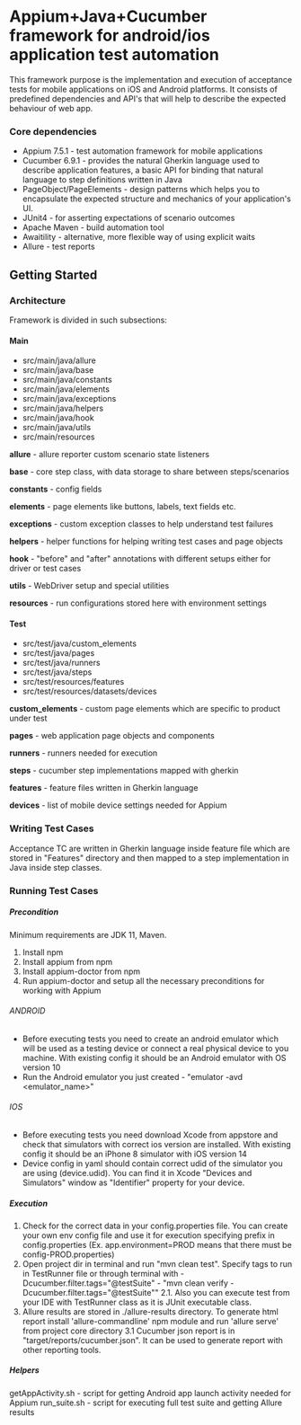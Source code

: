 # Appium+Java+Cucumber framework for android/ios application test automation #

This framework purpose is the implementation and execution of acceptance tests for mobile applications on iOS and Android platforms. It consists of predefined dependencies and API's that will help to describe the expected behaviour of web app.

### Core dependencies ###

* Appium 7.5.1 - test automation framework for mobile applications
* Cucumber 6.9.1 - provides the natural Gherkin language used to describe application features, a basic API for binding that natural language to step definitions written in Java
* PageObject/PageElements - design patterns which helps you to encapsulate the expected structure and mechanics of your application's UI.
* JUnit4 - for asserting expectations of scenario outcomes
* Apache Maven - build automation tool
* Awaitility - alternative, more flexible way of using explicit waits
* Allure - test reports

## Getting Started ##

### Architecture ###

Framework is divided in such subsections:

#### Main ####
* src/main/java/allure
* src/main/java/base
* src/main/java/constants
* src/main/java/elements
* src/main/java/exceptions
* src/main/java/helpers
* src/main/java/hook
* src/main/java/utils
* src/main/resources

**allure** - allure reporter custom scenario state listeners

**base** - core step class, with data storage to share between steps/scenarios

**constants** - config fields

**elements** - page elements like buttons, labels, text fields etc.

**exceptions** - custom exception classes to help understand test failures

**helpers** - helper functions for helping writing test cases and page objects

**hook** - "before" and "after" annotations with different setups either for driver or test cases

**utils** - WebDriver setup and special utilities

**resources** - run configurations stored here with environment settings

#### Test ####
* src/test/java/custom_elements
* src/test/java/pages
* src/test/java/runners
* src/test/java/steps
* src/test/resources/features
* src/test/resources/datasets/devices

**custom_elements** - custom page elements which are specific to product under test

**pages** - web application page objects and components

**runners** - runners needed for execution

**steps** - cucumber step implementations mapped with gherkin

**features** - feature files written in Gherkin language

**devices** - list of mobile device settings needed for Appium


### Writing Test Cases ###

Acceptance TC are written in Gherkin language inside feature file which are stored in "Features" directory and then mapped to a step implementation in Java inside step classes.

### Running Test Cases ###

##### Precondition ####
Minimum requirements are JDK 11, Maven.

1. Install npm
2. Install appium from npm
3. Install appium-doctor from npm
4. Run appium-doctor and setup all the necessary preconditions for working with Appium

###### ANDROID ######
* Before executing tests you need to create an android emulator which will be used as a testing device or connect a real physical device to you machine. With existing config it should be an Android emulator with OS version 10
* Run the Android emulator you just created  - "emulator -avd <emulator_name>"

###### IOS ######
* Before executing tests you need download Xcode from appstore and check that simulators with correct ios version are installed. With existing config it should be an iPhone 8 simulator with iOS version 14
* Device config in yaml should contain correct udid of the simulator you are using (device.udid). You can find it in Xcode "Devices and Simulators" window as "Identifier" property for your device.

##### Execution ####
1. Check for the correct data in your config.properties file. You can create your own env config file and use it for execution specifying prefix in config.properties (Ex. app.environment=PROD means that there must be config-PROD.properties)
2. Open project dir in terminal and run "mvn clean test". Specify tags to run in TestRunner file or through terminal with -Dcucumber.filter.tags="@testSuite" - "mvn clean verify -Dcucumber.filter.tags="@testSuite""
   2.1. Also you can execute test from your IDE with TestRunner class as it is JUnit executable class.
3. Allure results are stored in ./allure-results directory. To generate html report install 'allure-commandline' npm module and run 'allure serve' from project core directory
   3.1 Cucumber json report is in "target/reports/cucumber.json". It can be used to generate report with other reporting tools.

##### Helpers ####
getAppActivity.sh - script for getting Android app launch activity needed for Appium
run_suite.sh - script for executing full test suite and getting Allure results